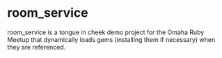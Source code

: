 # room_service
room_service is a tongue in cheek demo project for the Omaha Ruby Meetup that dynamically loads gems (installing them if necessary) when they are referenced.
